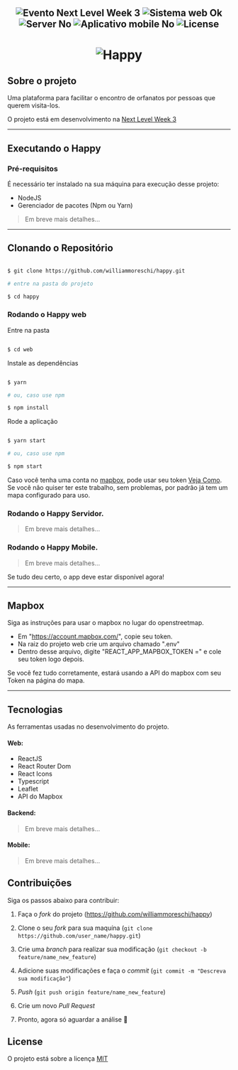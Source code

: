 <h2 align="center">
  <img src="https://img.shields.io/badge/Next%20Level%20Week-%233-00b8d3?style=for-the-badge" alt="Evento Next Level Week 3" />
  <img src="https://img.shields.io/badge/web%3F-ok-00b8d3?style=for-the-badge" alt="Sistema web Ok" />
  <img src="https://img.shields.io/badge/server%3F-no-00b8d3?style=for-the-badge" alt="Server No" />
  <img src="https://img.shields.io/badge/app mobile%3F-No-00b8d3?style=for-the-badge" alt="Aplicativo mobile No" />
  <img src="https://img.shields.io/github/license/matheusfelipeog/proffy?color=00b8d3&style=for-the-badge" alt="License" />
</h2>

<h1 align="center">
  <img src="https://user-images.githubusercontent.com/2512512/95811934-b5fbf100-0cea-11eb-9167-d3cc49d9ac0e.jpeg" alt="Happy" />
</h1>

## Sobre o projeto

Uma plataforma para facilitar o encontro de orfanatos por pessoas que querem visita-los.

O projeto está em desenvolvimento na [Next Level Week 3](https://nextlevelweek.com/episodios/omnistack/1/edicao/3)

---

## Executando o Happy

### Pré-requisitos
É necessário ter instalado na sua máquina para execução desse projeto:
- NodeJS
- Gerenciador de pacotes (Npm ou Yarn) 
> Em breve mais detalhes...

---

## Clonando o Repositório
```bash

$ git clone https://github.com/williammoreschi/happy.git

# entre na pasta do projeto

$ cd happy

```
### Rodando o Happy web

Entre na pasta

```bash

$ cd web

```
Instale as dependências

```bash

$ yarn

# ou, caso use npm

$ npm install

```
Rode a aplicação

```bash

$ yarn start

# ou, caso use npm

$ npm start

```
Caso você tenha uma conta no [mapbox](https://www.mapbox.com/), pode usar seu token <a href="#-mapbox">Veja Como</a>.
Se você não quiser ter este trabalho, sem problemas, por padrão já tem um mapa configurado para uso.

### Rodando o Happy Servidor.
> Em breve mais detalhes...

### Rodando o Happy Mobile.
> Em breve mais detalhes...

Se tudo deu certo, o app deve estar disponível agora!

---

## Mapbox

Siga as instruções para usar o mapbox no lugar do openstreetmap.

- Em "https://account.mapbox.com/", copie seu token.
- Na raiz do projeto web crie um arquivo chamado ".env"
- Dentro desse arquivo, digite "REACT_APP_MAPBOX_TOKEN =" e cole seu token logo depois.

Se você fez tudo corretamente, estará usando a API do mapbox com seu Token na página do mapa.

---

## Tecnologias
As ferramentas usadas no desenvolvimento do projeto.

#### Web:
- ReactJS
- React Router Dom
- React Icons
- Typescript
- Leaflet
- API do Mapbox

#### Backend:
> Em breve mais detalhes...

#### Mobile:
> Em breve mais detalhes...

## Contribuições

Siga os passos abaixo para contribuir:

1. Faça o *fork* do projeto (<https://github.com/williammoreschi/happy>)

2. Clone o seu *fork* para sua maquína (`git clone https://github.com/user_name/happy.git`)

3. Crie uma *branch* para realizar sua modificação (`git checkout -b feature/name_new_feature`)

4. Adicione suas modificações e faça o *commit* (`git commit -m "Descreva sua modificação"`)

5. *Push* (`git push origin feature/name_new_feature`)

6. Crie um novo *Pull Request*

7. Pronto, agora só aguardar a análise 🚀 

## License

O projeto está sobre a licença [MIT](./LICENSE)